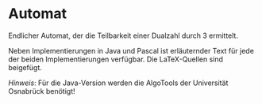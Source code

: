 # Automat
Endlicher Automat, der die Teilbarkeit einer Dualzahl durch 3 ermittelt.

Neben Implementierungen in Java und Pascal ist erläuternder Text für jede der beiden Implementierungen verfügbar. 
Die LaTeX-Quellen sind beigefügt.

*Hinweis*: Für die Java-Version werden die AlgoTools der Universität Osnabrück benötigt!
